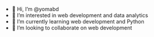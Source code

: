 - 👋 Hi, I’m @yomabd
- 👀 I’m interested in web development and data analytics
- 🌱 I’m currently learning web development and Python 
- 💞️ I’m looking to collaborate on web development 


<!---
yomabd/yomabd is a ✨ special ✨ repository because its `README.md` (this file) appears on your GitHub profile.
You can click the Preview link to take a look at your changes.
--->
